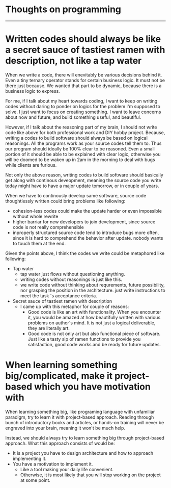 <!--
{
  "type": "thoughts",
  "tags": ["Programming", "Software engineering"]
}
-->
# Thoughts on programming

---

# Written codes should always be like a secret sauce of tastiest ramen with description, not like a tap water
When we write a code, there will enevitably be various decisions behind it.
Even a tiny ternary operator stands for certain business logic.
It must not be there just because. We wanted that part to be dynamic, because there is a business logic to express.

For me, if I talk about my heart towards coding, I want to keep on writing codes without daring to ponder on logics for the problem I'm supposed to solve. I just want to focus on creating something. I want to leave concerns about now and future, and build something useful, and beautiful.

However, if I talk about the reasoning part of my brain, I should not write code like above for both professional work and DIY hobby project.
Because, writing a codes to build software should always be based on logical reasonings. All the programs work as your source codes tell them to. Thus our program should ideally be 100% clear to be reasoned. Even a small portion of it should be able to be explained with clear logic, otherwise you will be doomed to be waken up in 2am in the morning to deal with bugs while clients are furious.

Not only the above reason, writing codes to build software should basically get along with continous deveopment, meaning the source code you write today might have to have a major update tomorrow, or in couple of years.

When we have to continously develop same software, source code thoughtlessly written could bring problems like following:
- cohesion-less codes could make the update harder or even impossible without whole rewrite
- higher barriar for new developers to join development, since source code is not really comprehensible
- inproperly structured source code tend to introduce bugs more often, since it is hard to comprehend the behavior after update. nobody wants to touch them at the end.

Given the points above, I think the codes we write could be metaphored like following:
- Tap water
  - tap water just flows without questioning anything.
  - writing codes without reasonings is just like this.
  - we write code without thinking about requrements, future possibility, nor grasping the position in the architecture. just write instructions to meet the task
's acceptance criteria.
- Secret sauce of tastiest ramen with description
  - I came up with this metaphor for couple of reasons:
    - Good code is like an art with functionality. When you encounter it, you would be amazed at how beautifully written with various problems on author's mind. It is not just a logical deliverable, they are literally art.
    - Good code is not only art but also functional piece of software. Just like a tasty sip of ramen functions to provide you satisfaction, good code works and be ready for future updates.

# When learning something big/complicated, make it project-based which you have motivation with
When learning something big, like programing language with unfamiliar paradigm, try to learn it with project-based approach.
Reading through bunch of introductory books and articles, or hands-on training will never be engraved into your brain, meaning it won't be much help.

Instead, we should always try to learn something big through project-based approach.
What this approach consists of would be:
- It is a project you have to design architecture and how to approach implementing it.
- You have a motivation to implement it.
  - Like a tool making your daily life convenient.
  - Otherwise, it is most likely that you will stop working on the project at some point.
